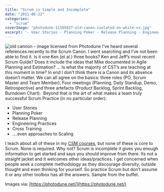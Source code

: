 ```yaml
---
title: "Scrum is Simple and Incomplete"
date: "2011-06-22"
categories: 
  - "scrum"
coverImage: "photodune-11105027-old-canon-isolated-on-white-xs.jpg"
excerpt: '- User Stories - Planning Poker - Release Planning - Engineering Practices - Cross'
---
```


![old cannon - image licensed from Photodune](src/content/blog/scrum-is-simple-and-incomplete/images/photodune-11105027-old-canon-isolated-on-white-xs.jpg) I’ve heard several references recently to the Scrum Canon. I went searching and I’ve not been able to find it. Is it one Ken (et al.) three books? Ken and Jeff’s most recent Scrum Guide? Does it include the ideas that Mike documented in Agile Planning and Estimation? … Is what the majority of CST’s are teaching at this moment in time? In end I don’t think there is a Canon and its absence doesn’t matter. We can all agree on the basics: three roles (PO, Scrum Master and Team Member), Four meetings (Planning, Daily Standup, Demo, Retrospective) and three artefacts (Product Backlog, Sprint Backlog, Burndown Chart).  Beyond that is the art of what makes a team truly successful Scrum Practice (in no particular order):

- User Stories
- Planning Poker
- Release Planning
- Engineering Practices
- Cross Training
- ….even approaches to Scaling

I teach about all of these in my [CSM courses](/certified-scrummaster-csm-training), but none of these is core to Scrum. None is required. Why not? Scrum is incomplete it gives you enough information to get started and says you should improve from there. Its not a straight jacket and it welcomes other ideas/practices. I get concerned when people seek a complete methodology as they discourage diversity, outside thought and even thinking for yourself. So practice Scrum but don’t assume it or any other toolbox has all the answers. Sample from the buffet.

Images via: [https://photodune.net/](https://photodune.net/)
